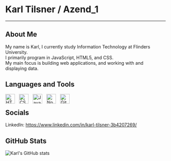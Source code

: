 # Karl Tilsner / Azend_1

---

## About Me
My name is Karl, I currently study Information Technology at Flinders University. </br>
I primarily program in JavaScript, HTML5, and CSS. </br>
My main focus is building web applications, and working with and displaying data.

## Languages and Tools
<img align="left" alt="HTML" width="30px" style="padding-right:10px;" src="https://cdn.jsdelivr.net/gh/devicons/devicon/icons/html5/html5-plain.svg" />
<img align="left" alt="CSS" width="30px" style="padding-right:10px;" src="https://cdn.jsdelivr.net/gh/devicons/devicon/icons/css3/css3-plain.svg" />
<img align="left" alt="JavaScript" width="30px" style="padding-right:10px;" src="https://cdn.jsdelivr.net/gh/devicons/devicon/icons/javascript/javascript-plain.svg" />
<img align="left" alt="NodeJS" width="30px" style="padding-right:10px;" src="https://cdn.jsdelivr.net/gh/devicons/devicon/icons/nodejs/nodejs-original.svg" />
<img align="left" alt="GitHub" width="30px" style="padding-right:10px;" src="https://cdn.jsdelivr.net/gh/devicons/devicon/icons/github/github-original.svg" />
</br>

## Socials
LinkedIn: https://www.linkedin.com/in/karl-tilsner-3b4207269/

## GitHub Stats
![Karl's GitHub stats](https://github-readme-stats.vercel.app/api?username=karltilsner&show_icons=true&theme=gruvbox)

<!-- ![GitHub Streak](https://streak-stats.demolab.com?user=KarlTilsner&theme=gruvbox&border_radius=4.5) -->



